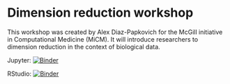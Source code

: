 # Dimension reduction workshop

This workshop was created by Alex Diaz-Papkovich for the McGill initiative in Computational Medicine (MiCM). It will introduce researchers to dimension reduction in the context of biological data.

Jupyter: [![Binder](https://mybinder.org/badge_logo.svg)](https://mybinder.org/v2/gh/diazale/dimension_reduction_workshop/master)

RStudio: [![Binder](https://mybinder.org/badge_logo.svg)](https://mybinder.org/v2/gh/diazale/dimension_reduction_workshop/master?urlpath=rstudio)
